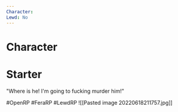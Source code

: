 ```yaml
---
Character: 
Lewd: No
---
```

# Character


# Starter

"Where is he! I'm going to fucking murder him!"

#OpenRP #FeraRP #LewdRP 
![[Pasted image 20220618211757.jpg]]